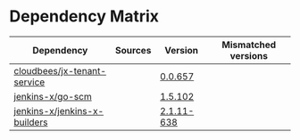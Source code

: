 # Dependency Matrix

Dependency | Sources | Version | Mismatched versions
---------- | ------- | ------- | -------------------
[cloudbees/jx-tenant-service](https://github.com/cloudbees/jx-tenant-service) |  | [0.0.657](https://github.com/cloudbees/jx-tenant-service/releases/tag/v0.0.657) | 
[jenkins-x/go-scm](https://github.com/jenkins-x/go-scm) |  | [1.5.102]() | 
[jenkins-x/jenkins-x-builders](https://github.com/jenkins-x/jenkins-x-builders) |  | [2.1.11-638]() | 
